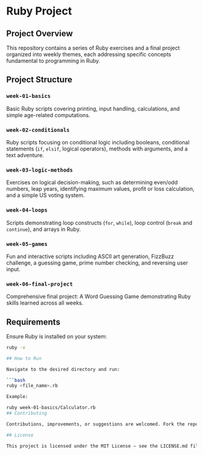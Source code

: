 # Ruby Project

## Project Overview

This repository contains a series of Ruby exercises and a final project organized into weekly themes, each addressing specific concepts fundamental to programming in Ruby.

## Project Structure

### `week-01-basics`
Basic Ruby scripts covering printing, input handling, calculations, and simple age-related computations.

### `week-02-conditionals`
Ruby scripts focusing on conditional logic including booleans, conditional statements (`if`, `elsif`, logical operators), methods with arguments, and a text adventure.

### `week-03-logic-methods`
Exercises on logical decision-making, such as determining even/odd numbers, leap years, identifying maximum values, profit or loss calculation, and a simple US voting system.

### `week-04-loops`
Scripts demonstrating loop constructs (`for`, `while`), loop control (`break` and `continue`), and arrays in Ruby.

### `week-05-games`
Fun and interactive scripts including ASCII art generation, FizzBuzz challenge, a guessing game, prime number checking, and reversing user input.

### `week-06-final-project`
Comprehensive final project: A Word Guessing Game demonstrating Ruby skills learned across all weeks.

## Requirements

Ensure Ruby is installed on your system:

```bash
ruby -v

## How to Run

Navigate to the desired directory and run:

```bash
ruby <file_name>.rb

Example:

ruby week-01-basics/Calculator.rb
## Contributing

Contributions, improvements, or suggestions are welcomed. Fork the repository, make your changes, and submit a pull request.

## License

This project is licensed under the MIT License – see the LICENSE.md file for details.